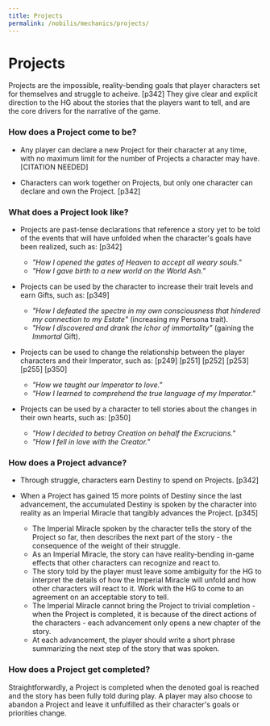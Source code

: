 ```yaml
---
title: Projects
permalink: /nobilis/mechanics/projects/
---
```


# Projects

Projects are the impossible, reality-bending goals that player characters set for themselves and struggle to acheive. [p342] They give clear and explicit direction to the HG about the stories that the players want to tell, and are the core drivers for the narrative of the game.

### How does a Project come to be?

- Any player can declare a new Project for their character at any time, with no maximum limit for the number of Projects a character may have. [CITATION NEEDED]

- Characters can work together on Projects, but only one character can declare and own the Project. [p342]

### What does a Project look like?

- Projects are past-tense declarations that reference a story yet to be told of the events that will have unfolded when the character's goals have been realized, such as: [p342]
  - *"How I opened the gates of Heaven to accept all weary souls."*
  - *"How I gave birth to a new world on the World Ash."*

- Projects can be used by the character to increase their trait levels and earn Gifts, such as: [p349]
  - *"How I defeated the spectre in my own consciousness that hindered my connection to my Estate"* (increasing my Persona trait).
  - *"How I discovered and drank the ichor of immortality"* (gaining the *Immortal* Gift).

- Projects can be used to change the relationship between the player characters and their Imperator, such as: [p249] [p251] [p252] [p253] [p255] [p350]
  - *"How we taught our Imperator to love."*
  - *"How I learned to comprehend the true language of my Imperator."*

- Projects can be used by a character to tell stories about the changes in their own hearts, such as: [p350]
  - *"How I decided to betray Creation on behalf the Excrucians."*
  - *"How I fell in love with the Creator."*

### How does a Project advance?

- Through struggle, characters earn Destiny to spend on Projects. [p342]

- When a Project has gained 15 more points of Destiny since the last advancement, the accumulated Destiny is spoken by the character into reality as an Imperial Miracle that tangibly advances the Project. [p345]
  - The Imperial Miracle spoken by the character tells the story of the Project so far, then describes the next part of the story - the consequence of the weight of their struggle.
  - As an Imperial Miracle, the story can have reality-bending in-game effects that other characters can recognize and react to.
  - The story told by the player must leave some ambiguity for the HG to interpret the details of how the Imperial Miracle will unfold and how other characters will react to it. Work with the HG to come to an agreement on an acceptable story to tell.
  - The Imperial Miracle cannot bring the Project to trivial completion - when the Project is completed, it is because of the direct actions of the characters - each advancement only opens a new chapter of the story.
  - At each advancement, the player should write a short phrase summarizing the next step of the story that was spoken.

### How does a Project get completed?

Straightforwardly, a Project is completed when the denoted goal is reached and the story has been fully told during play. A player may also choose to abandon a Project and leave it unfulfilled as their character's goals or priorities change.
